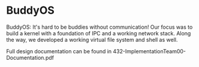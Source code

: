 # BuddyOS

BuddyOS: It's hard to be buddies without communication! Our focus was to build a kernel with a foundation of IPC and a working network stack. Along the way, we developed a working virtual file system and shell as well.

Full design documentation can be found in 432-ImplementationTeam00-Documentation.pdf 
